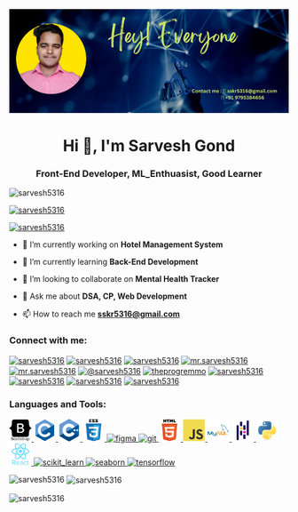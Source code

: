 <img src="https://github.com/sarvesh5316/sarvesh5316/blob/main/gt_cover.png">
<h1 align="center">Hi 👋, I'm Sarvesh Gond</h1>
<h3 align="center">Front-End Developer, ML_Enthuasist, Good Learner</h3>

<p align="left"> <img src="https://komarev.com/ghpvc/?username=sarvesh5316&label=Profile%20views&color=0e75b6&style=flat" alt="sarvesh5316" /> </p>

<p align="left"> <a href="https://github.com/ryo-ma/github-profile-trophy"><img src="https://github-profile-trophy.vercel.app/?username=sarvesh5316" alt="sarvesh5316" /></a> </p>

<p align="left"> <a href="https://twitter.com/sarvesh5316" target="blank"><img src="https://img.shields.io/twitter/follow/sarvesh5316?logo=twitter&style=for-the-badge" alt="sarvesh5316" /></a> </p>

- 🔭 I’m currently working on **Hotel Management System**

- 🌱 I’m currently learning **Back-End Development**

- 👯 I’m looking to collaborate on **Mental Health Tracker**

- 💬 Ask me about **DSA, CP, Web Development**

- 📫 How to reach me **sskr5316@gmail.com**

<h3 align="left">Connect with me:</h3>
<p align="left">
<a href="https://twitter.com/sarvesh5316" target="blank"><img align="center" src="https://raw.githubusercontent.com/rahuldkjain/github-profile-readme-generator/master/src/images/icons/Social/twitter.svg" alt="sarvesh5316" height="30" width="40" /></a>
<a href="https://linkedin.com/in/sarvesh5316" target="blank"><img align="center" src="https://raw.githubusercontent.com/rahuldkjain/github-profile-readme-generator/master/src/images/icons/Social/linked-in-alt.svg" alt="sarvesh5316" height="30" width="40" /></a>
<a href="https://kaggle.com/sarvesh5316" target="blank"><img align="center" src="https://raw.githubusercontent.com/rahuldkjain/github-profile-readme-generator/master/src/images/icons/Social/kaggle.svg" alt="sarvesh5316" height="30" width="40" /></a>
<a href="https://fb.com/mr.sarvesh5316" target="blank"><img align="center" src="https://raw.githubusercontent.com/rahuldkjain/github-profile-readme-generator/master/src/images/icons/Social/facebook.svg" alt="mr.sarvesh5316" height="30" width="40" /></a>
<a href="https://instagram.com/mr.sarvesh5316" target="blank"><img align="center" src="https://raw.githubusercontent.com/rahuldkjain/github-profile-readme-generator/master/src/images/icons/Social/instagram.svg" alt="mr.sarvesh5316" height="30" width="40" /></a>
<a href="https://medium.com/@sarvesh5316" target="blank"><img align="center" src="https://raw.githubusercontent.com/rahuldkjain/github-profile-readme-generator/master/src/images/icons/Social/medium.svg" alt="@sarvesh5316" height="30" width="40" /></a>
<a href="https://www.youtube.com/@theprogremmo" target="blank"><img align="center" src="https://raw.githubusercontent.com/rahuldkjain/github-profile-readme-generator/master/src/images/icons/Social/youtube.svg" alt="theprogremmo" height="30" width="40" /></a>
<a href="https://www.codechef.com/users/sarvesh5316" target="blank"><img align="center" src="https://cdn.jsdelivr.net/npm/simple-icons@3.1.0/icons/codechef.svg" alt="sarvesh5316" height="30" width="40" /></a>
<a href="https://www.hackerrank.com/sarvesh5316" target="blank"><img align="center" src="https://raw.githubusercontent.com/rahuldkjain/github-profile-readme-generator/master/src/images/icons/Social/hackerrank.svg" alt="sarvesh5316" height="30" width="40" /></a>
<a href="https://www.leetcode.com/sarvesh5316" target="blank"><img align="center" src="https://raw.githubusercontent.com/rahuldkjain/github-profile-readme-generator/master/src/images/icons/Social/leet-code.svg" alt="sarvesh5316" height="30" width="40" /></a>
<a href="https://auth.geeksforgeeks.org/user/sarvesh5316" target="blank"><img align="center" src="https://raw.githubusercontent.com/rahuldkjain/github-profile-readme-generator/master/src/images/icons/Social/geeks-for-geeks.svg" alt="sarvesh5316" height="30" width="40" /></a>
</p>

<h3 align="left">Languages and Tools:</h3>
<p align="left"> <a href="https://getbootstrap.com" target="_blank" rel="noreferrer"> <img src="https://raw.githubusercontent.com/devicons/devicon/master/icons/bootstrap/bootstrap-plain-wordmark.svg" alt="bootstrap" width="40" height="40"/> </a> <a href="https://www.cprogramming.com/" target="_blank" rel="noreferrer"> <img src="https://raw.githubusercontent.com/devicons/devicon/master/icons/c/c-original.svg" alt="c" width="40" height="40"/> </a> <a href="https://www.w3schools.com/cpp/" target="_blank" rel="noreferrer"> <img src="https://raw.githubusercontent.com/devicons/devicon/master/icons/cplusplus/cplusplus-original.svg" alt="cplusplus" width="40" height="40"/> </a> <a href="https://www.w3schools.com/css/" target="_blank" rel="noreferrer"> <img src="https://raw.githubusercontent.com/devicons/devicon/master/icons/css3/css3-original-wordmark.svg" alt="css3" width="40" height="40"/> </a> <a href="https://www.figma.com/" target="_blank" rel="noreferrer"> <img src="https://www.vectorlogo.zone/logos/figma/figma-icon.svg" alt="figma" width="40" height="40"/> </a> <a href="https://git-scm.com/" target="_blank" rel="noreferrer"> <img src="https://www.vectorlogo.zone/logos/git-scm/git-scm-icon.svg" alt="git" width="40" height="40"/> </a> <a href="https://www.w3.org/html/" target="_blank" rel="noreferrer"> <img src="https://raw.githubusercontent.com/devicons/devicon/master/icons/html5/html5-original-wordmark.svg" alt="html5" width="40" height="40"/> </a> <a href="https://developer.mozilla.org/en-US/docs/Web/JavaScript" target="_blank" rel="noreferrer"> <img src="https://raw.githubusercontent.com/devicons/devicon/master/icons/javascript/javascript-original.svg" alt="javascript" width="40" height="40"/> </a> <a href="https://www.mysql.com/" target="_blank" rel="noreferrer"> <img src="https://raw.githubusercontent.com/devicons/devicon/master/icons/mysql/mysql-original-wordmark.svg" alt="mysql" width="40" height="40"/> </a> <a href="https://pandas.pydata.org/" target="_blank" rel="noreferrer"> <img src="https://raw.githubusercontent.com/devicons/devicon/2ae2a900d2f041da66e950e4d48052658d850630/icons/pandas/pandas-original.svg" alt="pandas" width="40" height="40"/> </a> <a href="https://www.python.org" target="_blank" rel="noreferrer"> <img src="https://raw.githubusercontent.com/devicons/devicon/master/icons/python/python-original.svg" alt="python" width="40" height="40"/> </a> <a href="https://reactjs.org/" target="_blank" rel="noreferrer"> <img src="https://raw.githubusercontent.com/devicons/devicon/master/icons/react/react-original-wordmark.svg" alt="react" width="40" height="40"/> </a> <a href="https://scikit-learn.org/" target="_blank" rel="noreferrer"> <img src="https://upload.wikimedia.org/wikipedia/commons/0/05/Scikit_learn_logo_small.svg" alt="scikit_learn" width="40" height="40"/> </a> <a href="https://seaborn.pydata.org/" target="_blank" rel="noreferrer"> <img src="https://seaborn.pydata.org/_images/logo-mark-lightbg.svg" alt="seaborn" width="40" height="40"/> </a> <a href="https://www.tensorflow.org" target="_blank" rel="noreferrer"> <img src="https://www.vectorlogo.zone/logos/tensorflow/tensorflow-icon.svg" alt="tensorflow" width="40" height="40"/> </a> </p>

<p><img align="left" src="https://github-readme-stats.vercel.app/api/top-langs?username=sarvesh5316&show_icons=true&locale=en&layout=compact" alt="sarvesh5316" /></p>

<p>&nbsp;<img align="center" src="https://github-readme-stats.vercel.app/api?username=sarvesh5316&show_icons=true&locale=en" alt="sarvesh5316" /></p>

<p><img align="center" src="https://github-readme-streak-stats.herokuapp.com/?user=sarvesh5316&" alt="sarvesh5316" /></p>
